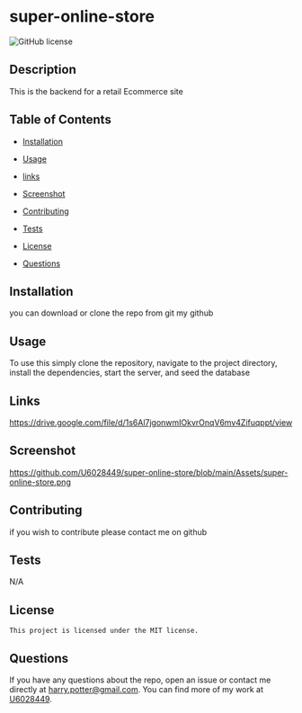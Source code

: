 
# super-online-store
![GitHub license](https://img.shields.io/badge/license-MIT-blue.svg)

## Description

This is the backend for a retail Ecommerce site

## Table of Contents

* [Installation](#installation)
* [Usage](#usage)
* [links](#Links)
* [Screenshot](#Screenshot)
* [Contributing](#contributing)
* [Tests](#tests)

* [License](#license)

* [Questions](#questions)

## Installation

you can download or clone the repo from git my github

## Usage

To use this simply clone the repository, navigate to the project directory, install the dependencies, start the server, and seed the database

## Links
https://drive.google.com/file/d/1s6Al7jgonwmIOkvrOnqV6mv4Zifuqppt/view

## Screenshot
https://github.com/U6028449/super-online-store/blob/main/Assets/super-online-store.png

## Contributing

if you wish to contribute please contact me on github

## Tests

N/A

## License
    
    This project is licensed under the MIT license.

## Questions

If you have any questions about the repo, open an issue or contact me directly at harry.potter@gmail.com. You can find more of my work at [U6028449](https://github.com/U6028449/).
  
